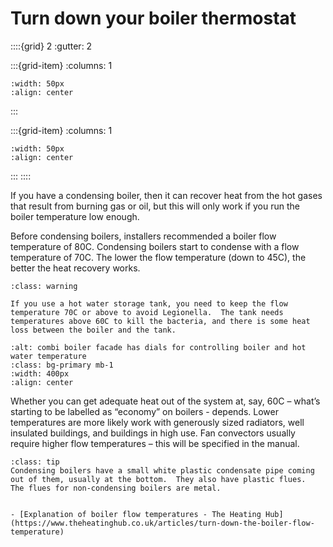 # Turn down your boiler thermostat 

<!-- - 2 star, £ -->

::::{grid} 2
:gutter: 2

:::{grid-item}
:columns: 1
```{image} ../images/cost-1.jpg
:width: 50px
:align: center
```
:::

:::{grid-item}
:columns: 1 
```{image} ../images/2-star.jpg
:width: 50px
:align: center
```
:::
::::

If you have a condensing boiler,  then it can recover heat from the hot gases that result from burning gas or oil, but this will only work if you run the boiler temperature low enough.   
  
Before condensing boilers, installers recommended a boiler flow temperature of 80C.  Condensing boilers start to condense with a flow temperature of 70C.  The lower the flow temperature (down to 45C), the better the heat recovery works. 


 ```{admonition} Safety
:class: warning

If you use a hot water storage tank, you need to keep the flow temperature 70C or above to avoid Legionella.  The tank needs temperatures above 60C to kill the bacteria, and there is some heat loss between the boiler and the tank.

```

```{image} ../images/combi-boiler-hall.jpg
:alt: combi boiler facade has dials for controlling boiler and hot water temperature
:class: bg-primary mb-1
:width: 400px
:align: center
```

 Whether you can get adequate heat out of the system at, say, 60C – what’s starting to be labelled as “economy” on boilers -  depends.  Lower temperatures are more likely work with generously sized radiators, well insulated buildings, and buildings in high use.  Fan convectors usually require higher flow temperatures – this will be specified in the manual.  
 
```{admonition} Is it a condensing boiler?
:class: tip
Condensing boilers have a small white plastic condensate pipe coming out of them, usually at the bottom.  They also have plastic flues.  The flues for non-condensing boilers are metal.   
```
 

<!--Consider adding boiler modification for hot water.  We’ve read that it’s possible to modify a boiler so it raises the flow temperature only when it’s filling the tank, but it’s less certain that would pay back. -->


```{admonition} More information

- [Explanation of boiler flow temperatures - The Heating Hub](https://www.theheatinghub.co.uk/articles/turn-down-the-boiler-flow-temperature)

```